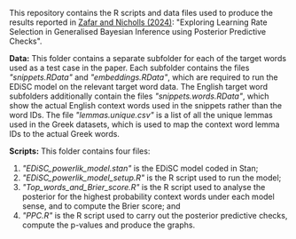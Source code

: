 This repository contains the R scripts and data files used to produce the results reported in [Zafar and Nicholls (2024)](https://doi.org/10.48550/arXiv.2410.01475): "Exploring Learning Rate Selection in Generalised Bayesian Inference using Posterior Predictive Checks".

**Data:** This folder contains a separate subfolder for each of the target words used as a test case in the paper. Each subfolder contains the files _"snippets.RData"_ and _"embeddings.RData"_, which are required to run the EDiSC model on the relevant target word data. The English target word subfolders additionally contain the files _"snippets.words.RData"_, which show the actual English context words used in the snippets rather than the word IDs. The file _"lemmas.unique.csv"_ is a list of all the unique lemmas used in the Greek datasets, which is used to map the context word lemma IDs to the actual Greek words.

**Scripts:** This folder contains four files:
1. _"EDiSC_powerlik_model.stan"_ is the EDiSC model coded in Stan;
2. _"EDiSC_powerlik_model_setup.R"_ is the R script used to run the model;
3. _"Top_words_and_Brier_score.R"_ is the R script used to analyse the posterior for the highest probability context words under each model sense, and to compute the Brier score; and
4. _"PPC.R"_ is the R script used to carry out the posterior predictive checks, compute the p-values and produce the graphs.
